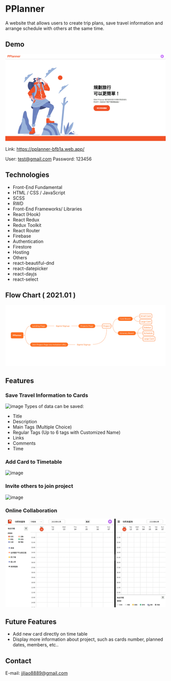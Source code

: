 # PPlanner

A website that allows users to create trip plans, save travel information and arrange schedule with others at the same time.

## Demo

![image](./README/pplanner_general.png)

Link: https://pplanner-bfb1a.web.app/

User: test@gmail.com Password: 123456

## Technologies

- Front-End Fundamental
- HTML / CSS / JavaScript
- SCSS
- RWD
- Front-End Frameworks/ Libraries
- React (Hook)
- React Redux
- Redux Toolkit
- React Router
- Firebase
- Authentication
- Firestore
- Hosting
- Others
- react-beautiful-dnd
- react-datepicker
- react-dayjs
- react-select

## Flow Chart ( 2021.01 )

![image](./README/flowChart.png)

## Features

### Save Travel Information to Cards

![image](./README/addCard.gif)
Types of data can be saved:

- Title
- Description
- Main Tags (Multiple Choice)
- Regular Tags (Up to 6 tags with Customized Name)
- Links
- Comments
- Time

### Add Card to Timetable

![image](./README/addTime.gif)

### Invite others to join project

![image](./README/invite.gif)

### Online Collaboration

![image](./README/collaboration.gif)

## Future Features

- Add new card directly on time table
- Display more information about project, such as cards number, planned dates, members, etc..

## Contact

E-mail: <jjliao8889@gmail.com>
